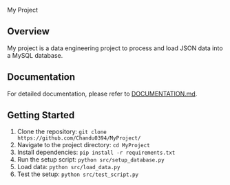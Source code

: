 My Project

## Overview

My project is a data engineering project to process and load JSON data into a MySQL database.

## Documentation

For detailed documentation, please refer to [DOCUMENTATION.md](docs/DOCUMENTATION.md).

## Getting Started

1. Clone the repository: `git clone https://github.com/Chandu0394/MyProject/`
2. Navigate to the project directory: `cd MyProject`
3. Install dependencies: `pip install -r requirements.txt`
4. Run the setup script: `python src/setup_database.py`
5. Load data: `python src/load_data.py`
6. Test the setup: `python src/test_script.py`
